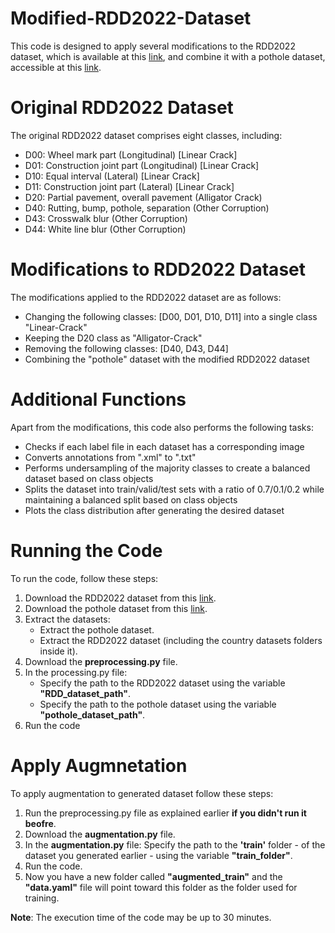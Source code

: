 # Modified-RDD2022-Dataset
This code is designed to apply several modifications to the RDD2022 dataset, which is available at this [link](https://doi.org/10.48550/arXiv.2209.08538), and combine it with a pothole dataset, accessible at this [link](https://doi.org/10.1016/j.dib.2023.109206).





# Original RDD2022 Dataset
The original RDD2022 dataset comprises eight classes, including:
* D00: Wheel mark part (Longitudinal) [Linear Crack]
* D01: Construction joint part (Longitudinal) [Linear Crack]
* D10: Equal interval (Lateral) [Linear Crack]
* D11: Construction joint part (Lateral) [Linear Crack]
* D20: Partial pavement, overall pavement (Alligator Crack)
* D40: Rutting, bump, pothole, separation (Other Corruption)
* D43: Crosswalk blur (Other Corruption)
* D44: White line blur (Other Corruption)


# Modifications to RDD2022 Dataset
The modifications applied to the RDD2022 dataset are as follows:
- Changing the following classes: [D00, D01, D10, D11] into a single class "Linear-Crack"
- Keeping the D20 class as "Alligator-Crack"
- Removing the following classes: [D40, D43, D44]
- Combining the "pothole" dataset with the modified RDD2022 dataset


# Additional Functions
Apart from the modifications, this code also performs the following tasks:
- Checks if each label file in each dataset has a corresponding image
- Converts annotations from ".xml" to ".txt"
- Performs undersampling of the majority classes to create a balanced dataset based on class objects
- Splits the dataset into train/valid/test sets with a ratio of 0.7/0.1/0.2 while maintaining a balanced split based on class objects
- Plots the class distribution after generating the desired dataset


# Running the Code
To run the code, follow these steps:
1) Download the RDD2022 dataset from this [link](https://figshare.com/articles/dataset/RDD2022_-_The_multi-national_Road_Damage_Dataset_released_through_CRDDC_2022/21431547?file=38030910).
2) Download the pothole dataset from this [link](https://data.mendeley.com/datasets/tp95cdvgm8/1).
3) Extract the datasets:
	* Extract the pothole dataset.
	* Extract the RDD2022 dataset (including the country datasets folders inside it).
3) Download the **preprocessing.py** file.
4) In the processing.py file:
	* Specify the path to the RDD2022 dataset using the variable **"RDD_dataset_path"**.
	* Specify the path to the pothole dataset using the variable **"pothole_dataset_path"**.
5) Run the code 

# Apply Augmnetation
To apply augmentation to generated dataset follow these steps:
1) Run the preprocessing.py file as explained earlier **if you didn't run it beofre**.
2) Download the **augmentation.py** file.
3) In the **augmentation.py** file: Specify the path to the **'train'** folder - of the dataset you generated earlier - using the variable **"train_folder"**.
4) Run the code.
5) Now you have a new folder called **"augmented_train"** and the **"data.yaml"** file will point toward this folder as the folder used for training.

**Note**: The execution time of the code may be up to 30 minutes.




